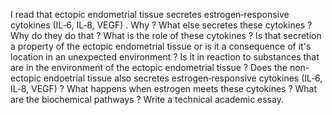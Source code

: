 I read that ectopic endometrial tissue secretes estrogen‑responsive cytokines (IL‑6, IL‑8, VEGF) .
Why ? What else secretes these cytokines ? Why do they do that ? What is the role of these cytokines ? Is that secretion a property of the ectopic endometrial tissue or is it a consequence of it's location in an unexpected environment ? Is it in reaction to substances that are in the environment of the ectopic endometrial tissue ? Does the non-ectopic endoetrial tissue also secretes estrogen‑responsive cytokines (IL‑6, IL‑8, VEGF) ? What happens when estrogen meets these cytokines ? What are the biochemical pathways ? Write a technical academic essay.